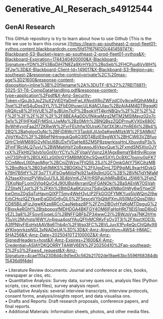 # Generative_AI_Reserach_s4912544
## GenAI Research
This GitHub repository is try to learn about how to use Github
{This is the file we use to learn this course.}[https://learn-ap-southeast-2-prod-fleet01-xythos.content.blackboardcdn.com/5fd17f67f4120/44145974?X-Blackboard-S3-Bucket=learn-ap-southeast-2-prod-fleet01-xythos&X-Blackboard-Expiration=1744340400000&X-Blackboard-Signature=YDN%2Fli3BqDiH7N8Za9XrHYb3%2BpSeb%2FHCPuu6VyWH%2FJw%3D&X-Blackboard-Client-Id=149017&X-Blackboard-S3-Region=ap-southeast-2&response-cache-control=private%2C%20max-age%3D21600&response-content-disposition=inline%3B%20filename%2A%3DUTF-8%27%27REIT6811-2025-S1-T6-CompDataHandling.pdf&response-content-type=application%2Fpdf&X-Amz-Security-Token=IQoJb3JpZ2luX2VjEDYaDmFwLXNvdXRoZWFzdC0yIkcwRQIhAMkEz7nqt%2FetS4uDos3YL7j%2FbE0thuwcULKdACUIau%2BzAiA4M4DTRggqKlnRQXcs8%2FHVUE%2FgJBUm7lcP%2BsokVfT4kirNBQiv%2F%2F%2F%2F%2F%2F%2F%2F%2F%2F8BEAAaDDU1NjkwMzg2MTM2MSIMayz02o7c3e1x%2FIHFKqEFrMSnLIJwMp%2Bz0Mrh%2BNQBszZQDPrnuKVX0x680C9vWhKyynFaa2f7ZKRwW%2FvrFEUhfw10UrpKi7ibf3X3KrJYnRE6jl%2Bk4%2BQ%2BahgIooOuNc%2BFiD8WclY3TaxbXJjUp0aKwpMIlzkW%2FSAMkjt7JVgYKoZl%2F%2B6eFNHrqgukQoAO3fDT4BzIE9xgWX%2BHCW63VZBfuoQHrC1nWM69Gi2yN1sU6BUDxfVDaHe8SZM5P8zpwrkissHnLXbuvdjsP3s%2FmF1RclALQ7uvU%2BWMatiHsY2o8xwxoJ6VkpvQue%2FxmdSN5XtoOJYrxX%2FkHtI21sIvb1oGnIXrrYCYu%2FVqajVVsjnz2A1AgxBemaYB4t9vjRcojwvH73SPn9%2BOLKELzGl0IrGY5MBIM0Dhc5QveX5XYLOcBXC7psinv0pFK7CCmMpvLIX0haoMIgr%2BCniZIWzw7FtQ5lL2SJi%2FOmkGAtY75KCihzMB%2BndNck%2B03gh1MIKS%2BDGKbZ%2FIUgsDmL7DP9gjML9xarHiDvkGk79H7B5tfY%2F3q7TYJFbOwMiiIzPkj921a49s9nUGC%2B%2BVN7IdYNfaMA2faseXhjnizPVWsGuU1UL3E4bVmKJ74jYrRSPaUhMRsBlEkLJ5W6%2FehZ7EKsjNpFLomGVIg4QvO4J90UBsI4krranIQnFGANOki%2BaSAEnW7OSVahZZSlteNTJgt%2F%2FKh%2BthDAa6KzUnz7SdjxQkaXN8pGhWy6w5YpeOFkwOmxZ0gSqToHavnQlXPT5my4WeH3yLtP2FkGOOFYMKYuq5loWQm2I9wErbCHozIQZYkxejEgGDjOr6yDL0%2F5esceVYbQtbPXmJlj50MzOQqsDWcjCD85BiLqFjzJigwKKze8RCcCauNebaz8P%2FZm2lBOyHYqKgMTDpguG%2FBjqxAeRGhf%2BtsboposfMDHDGA4BKFGY4OM6IFaHpHRt71IEIS1qpD8IoDyEZL3a8%2FSovrEjvqeLG%2BNFFQ8FbZP34wwC2I%2BWJsVya7NK2hYm75uVc2Mvhstp16WYJy4jqua4qstYAuQFfnMCRKvFsOv3T3j%2FXqxtXOD3LA3fPNIjvFlEoHxtAAV8q6Thb4n%2FWsq3FC%2BVLJuyX1Pv4eQcChlQAvX6aYKIxgnrkzpNGL3xNiADeUA%3D%3D&X-Amz-Algorithm=AWS4-HMAC-SHA256&X-Amz-Date=20250410T210000Z&X-Amz-SignedHeaders=host&X-Amz-Expires=21600&X-Amz-Credential=ASIAYDKQORRYT4AWV6EN%2F20250410%2Fap-southeast-2%2Fs3%2Faws4_request&X-Amz-Signature=4cae110a2308d4c9d1ed3c562b21702de19ae63bc5596f68384db15436d9f4de]

• Literature Review documents: Journal and conference ar cles, books, newspaper ar cles, etc.  
• Quantitative Analysis: Survey data, survey ques ons, analysis files (Python scripts, csv, excel files), survey analysis report.  
• Qualitative Analysis: several interview transcripts, interview protocols, consent forms, analysis/insights report, and data visualisa ons.  
• Drafts and Reports: Draft research proposals, conference papers, and final reports.  
• Additional Materials: Information sheets, photos, and other media files.  